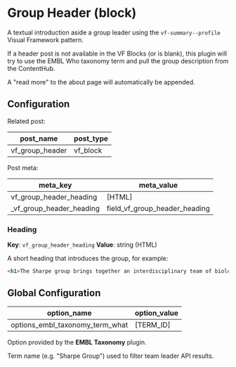 # Group Header (block)

A textual introduction aside a group leader using the `vf-summary--profile` Visual Framework pattern.

If a header post is not available in the VF Blocks (or is blank), this plugin will try to use the EMBL Who taxonomy term and pull the group description from the ContentHub.

A "read more" to the about page will automatically be appended. 

## Configuration

Related post:

| post_name | post_type |
| --------- | --------- |
| vf_group_header | vf_block |

Post meta:

| meta_key | meta_value |
| -------- | ---------- |
| vf_group_header_heading | [HTML] |
| \_vf_group_header_heading | field_vf_group_header_heading |

### Heading

**Key**: `vf_group_header_heading`
**Value**: string (HTML)

A short heading that introduces the group, for example:

```html
<h1>The Sharpe group brings together an interdisciplinary team of biologists, physicists and computer scientists to build multi-scale computer simulations of a paradigm of organogenesis – mammalian limb development.</h1>
```

## Global Configuration

| option_name | option_value |
| ----------- | ------------ |
| options_embl_taxonomy_term_what | [TERM_ID] |

Option provided by the **EMBL Taxonomy** plugin.

Term name (e.g. "Sharpe Group") used to filter team leader API results.
